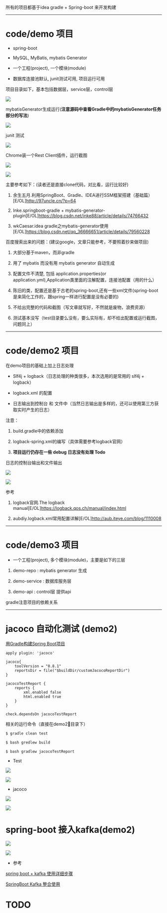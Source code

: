 所有的项目都基于idea gradle + Spring-boot 来开发构建

---

# code/demo 项目

* spring-boot 

* MySQL, MyBatis, mybatis Generator

* 一个工程(project), 一个模块(module)

* 数据库连接池默认, junit测试可用, 项目运行可用


项目目录如下，基本包括数据层，service层，control层

![](./imgs/structure.JPG)

mybatisGenerator生成运行(**注意源码中查看Gradle中的mybatisGenerator任务部分的写法**)

![](./imgs/gradle-mybatis.JPG)

junit 测试

![](./imgs/rs_junit.jpg)

Chrome装一个Rest Client插件，运行截图

![](./imgs/rs_demo2.jpg)

![](./imgs/rs_demo.jpg)


主要参考如下：(读者还是直接clone代码，对比看，运行比较好)

1. 余生五月.利用SpringBoot、Gradle、IDEA进行SSM框架搭建（基础篇）[E/OL]http://97uncle.cn/?p=64

2. Inke.springboot-gradle + mybatis-generator-plugin[E/OL]https://blog.csdn.net/inke88/article/details/74766432

3. wkCaesar.idea gradle之mybatis-generator使用[E/OL]https://blog.csdn.net/qq_36666651/article/details/79560228

百度搜索出来的问题：(建议google，文章只能参考，不要照着抄来做项目)

1. 大部分基于maven，而非gradle

2. 用了 mybatis 而没有用 mybatis generator 自动生成

3. 配置文件不清楚, 包括 application.properties(or application.yml),Application类里面的注解配置，连接池配置（用的什么）

4. 陈旧的类，配置还是基于古老的spring-boot,还有一些xml文件(spring-boot 是来简化工作的，跟spring一样进行配置是没有必要的)

5. 不给出完整的代码和截图（写文章就写好，不然就是废物，浪费资源）

6. 测试基本没写（test目录要么没有，要么实际有，却不给出配置或运行截图，问题同上）

---

# code/demo2 项目

在demo项目的基础上加上日志处理

* Slf4j + logback（日志处理的种类很多，本次选用的是常用的 slf4j + logback）

* logback.xml 的配置

* 日志输出到控制台 和  文件中（当然日志输出是多样的，还可以使用第三方获取实时产生的日志）

注意：

1. build.gradle中的依赖添加

2. logback-spring.xml的编写（具体需要参考logback官网）

3. **项目运行仍存在一些 debug 日志没有处理 Todo**


日志的控制台输出和文件输出

![](./imgs/log.jpg)

![](./imgs/log_junit.jpg)

参考

1. logback官网.The logback manual[E/OL]https://logback.qos.ch/manual/index.html

2. aubdiy.logback.xml常用配置详解[E/OL]http://aub.iteye.com/blog/1110008

---

# code/demo3 项目

* 一个工程(project), 多个模块(module)，主要是如下的三层

1. demo-repo : mybatis generator 生成

2. demo-service : 数据库服务层

3. demo-api : control层 提供api

gradle注意项目的依赖关系

----

# jacoco 自动化测试 (demo2)

[用Gradle构建Spring Boot项目](https://www.cnblogs.com/davenkin/p/gradle-spring-boot.html)

```
apply plugin: 'jacoco'

jacoco{
	toolVersion = "0.8.1"
	reportsDir = file("$buildDir/customJacocoReportDir")
}

jacocoTestReport {
	reports {
		xml.enabled false
		html.enabled true
	}
}

check.dependsOn jacocoTestReport
```

相关的运行命令（直接在demo2目录下）

```bash
$ gradle clean test

$ bash gredlew build

$ bash gradlew jacocoTestReport
```



* Test

![](./imgs/jacoco_2.png)

![](./imgs/jacoco_21.png)

* jacoco

![](./imgs/jacoco_1.png)

![](./imgs/jacoco_12.png)


# spring-boot 接入kafka(demo2)


![](./imgs/kafka_log.png)

![](./imgs/kafka_log2.png)

* 参考

[spring boot + kafka 使用详细步骤](https://blog.csdn.net/lcj_star/article/details/77337640)

[SpringBoot Kafka 整合使用](https://blog.csdn.net/tzs_1041218129/article/details/78988439)

# TODO